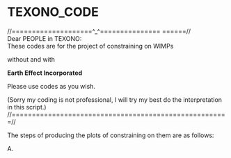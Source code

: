 # TEXONO_CODE

//====================^_^=============== ======//
<br>
Dear PEOPLE in TEXONO:
</br>
These codes are for the project of constraining on WIMPs  

without and with  

**Earth Effect Incorporated**

Please use codes as you wish.  

(Sorry my coding is not professional, I will try my best do the interpretation in this script.)
//======================================================//

The steps of producing the plots of constraining on them are as follows:

A. 





